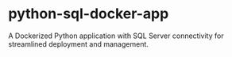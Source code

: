 # python-sql-docker-app
A Dockerized Python application with SQL Server connectivity for streamlined deployment and management.
